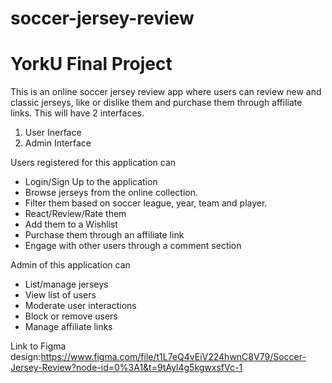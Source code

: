 # soccer-jersey-review
# YorkU Final Project

This is an online soccer jersey review app where users can review new and classic jerseys, like or dislike them and purchase them through affiliate links. This will have 2 interfaces.

1.	User Inerface
2.	Admin Interface

Users registered for this application can
*	Login/Sign Up to the application
*	Browse jerseys from the online collection.
*	Filter them based on soccer league, year, team and player.
*	React/Review/Rate them
*	Add them to a Wishlist
*	Purchase them through an affiliate link
*	Engage with other users through a comment section

Admin of this application can
*	List/manage jerseys
*	View list of users
*	Moderate user interactions
*	Block or remove users
*	Manage affiliate links 

Link to Figma design:<https://www.figma.com/file/t1L7eQ4vEiV224hwnC8V79/Soccer-Jersey-Review?node-id=0%3A1&t=9tAyl4g5kgwxsfVc-1>
